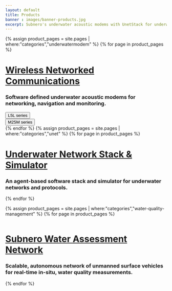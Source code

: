 ```yaml
---
layout: default
title: Products
banner : images/banner-products.jpg
excerpt: Subnero's underwater acoustic modems with UnetStack for underwater wireless communication and networking and SWAN for real-time water-quality monitoring.
---
```

<div class='full tall' style='background-image: url({{site.baseurl}}/{{page.banner}});'>
  <div class='row'>
    <div class='large-12 columns'>
      <!-- {% include section-header.html title=page.title tagline=page.tagline color=page.title_color class="big" %} -->
    </div>
  </div>
  <div class='four spacing'></div>
  <div class='four spacing'></div>
</div>

<div class='full'>
  {% assign product_pages = site.pages | where:"categories","underwatermodem" %}
  {% for page in product_pages %}
  <div class='category-container bg-grey'>
    <div class='category-row'>
        <div class='large-3 columns category-img'>
          <img alt="" src="{{site.baseurl}}/{{page.thumbnail}}"/>
        </div>
        <div class='large-9 columns'>
          <div class='category-content'>
            <h1><a href="{{site.baseurl}}/products/modem.html">Wireless Networked Communications</a></h1>
            <h3>Software defined underwater acoustic modems for networking, navigation and monitoring.</h3>
            <div class='media'>
              <div class='modem-type'>
              <a href='{{site.baseurl}}/products/modem.html?&section=L5Lseries'><button>L5L series</button></a>
              </div>
              <div class='modem-type'>
              <a href='{{site.baseurl}}/products/modem.html?&section=M25Mseries'><button class='button-outline'>M25M series</button></a>
              </div>
            </div>
          </div>
      </div>
    </div>
  </div>
  {% endfor %}
  {% assign product_pages = site.pages | where:"categories","unet" %}
  {% for page in product_pages %}
  <div class='category-container'>
    <div class='category-row'>
      <div class='large-3 columns category-img'>
        <img alt="" src="{{site.baseurl}}/{{page.thumbnail}}"/>
      </div>   
      <div class='large-9 columns'> 
        <div class='category-content'>
          <h1><a href="{{site.baseurl}}/products/unet.html" class='unet-color'>Underwater Network Stack & Simulator</a></h1>
          <h3>An agent-based software stack and simulator for underwater networks and protocols.</h3>
        </div>
      </div>
    </div>
  </div>
  {% endfor %}

  {% assign product_pages = site.pages | where:"categories","water-quality-management" %}
  {% for page in product_pages %}
  <div class ='category-container bg-grey'>
    <div class='category-row'>    
      <div class='large-3 columns category-img'>
        <img alt="" src="{{site.baseurl}}/{{page.thumbnail}}"/> 
      </div>
      <div class='large-9 columns'>       
        <div class='category-content'>
          <h1><a href="{{site.baseurl}}/products/swan.html">Subnero Water Assessment Network</a></h1>
          <h3>Scalable, autonomous network of unmanned surface vehicles for real-time in-situ, water quality measurements.</h3>
        </div>
      </div>
    </div>
  </div>
    {% endfor %}
</div>

